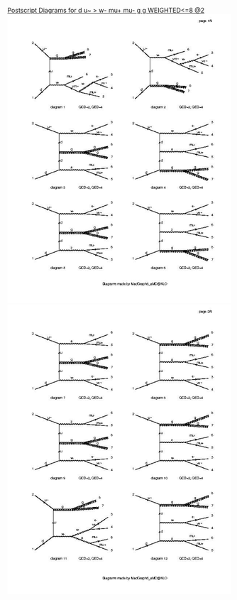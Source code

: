 <HTML> 
<HEAD> 
<TITLE>Feynman Diagrams </TITLE> 
</HEAD> 
<BODY> 
<P><A HREF="matrix1.ps" id="1"> Postscript Diagrams for d u~ > w- mu+ mu- g g WEIGHTED<=8 @2</A> <BR> 
<IMG SRC="matrix11.jpg" ALT="Page 1 of 3 " > <BR> 
<IMG SRC="matrix12.jpg" ALT="Page 2 of 3 " > <BR> 

</BODY> 
</HTML> 
